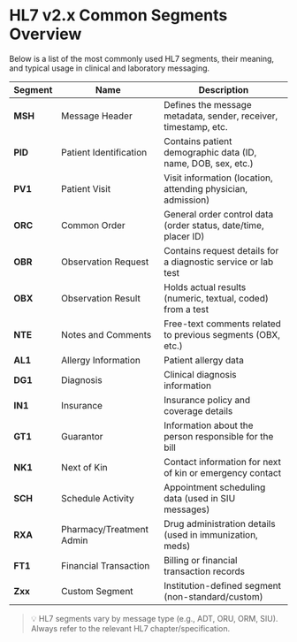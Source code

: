 # HL7 v2.x Common Segments Overview

Below is a list of the most commonly used HL7 segments, their meaning, and typical usage in clinical and laboratory messaging.

| Segment | Name                    | Description                                                      |
|---------|-------------------------|------------------------------------------------------------------|
| **MSH** | Message Header          | Defines the message metadata, sender, receiver, timestamp, etc. |
| **PID** | Patient Identification  | Contains patient demographic data (ID, name, DOB, sex, etc.)    |
| **PV1** | Patient Visit           | Visit information (location, attending physician, admission)    |
| **ORC** | Common Order            | General order control data (order status, date/time, placer ID) |
| **OBR** | Observation Request     | Contains request details for a diagnostic service or lab test   |
| **OBX** | Observation Result      | Holds actual results (numeric, textual, coded) from a test      |
| **NTE** | Notes and Comments      | Free-text comments related to previous segments (OBX, etc.)     |
| **AL1** | Allergy Information     | Patient allergy data                                            |
| **DG1** | Diagnosis               | Clinical diagnosis information                                  |
| **IN1** | Insurance               | Insurance policy and coverage details                           |
| **GT1** | Guarantor               | Information about the person responsible for the bill           |
| **NK1** | Next of Kin             | Contact information for next of kin or emergency contact        |
| **SCH** | Schedule Activity       | Appointment scheduling data (used in SIU messages)              |
| **RXA** | Pharmacy/Treatment Admin | Drug administration details (used in immunization, meds)        |
| **FT1** | Financial Transaction   | Billing or financial transaction records                        |
| **Zxx** | Custom Segment          | Institution-defined segment (non-standard/custom)               |

> 💡 HL7 segments vary by message type (e.g., ADT, ORU, ORM, SIU). Always refer to the relevant HL7 chapter/specification.
